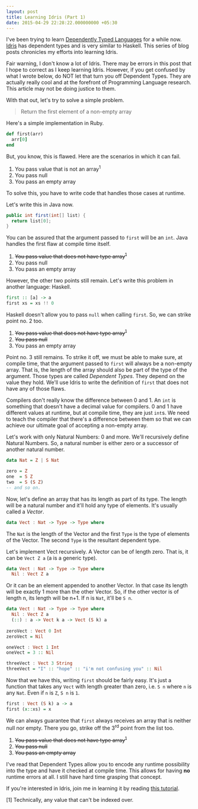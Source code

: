```yaml
---
layout: post
title: Learning Idris (Part 1)
date: 2015-04-29 22:28:22.000000000 +05:30
---
```

I've been trying to learn [Dependently Typed Languages](http://en.wikipedia.org/wiki/Dependent_type) for a while now. [Idris](http://idris-lang.org/) has dependent types and is very similar to Haskell. This series of blog posts chronicles my efforts into learning Idris.

Fair warning, I don't know a lot of Idris. There may be errors in this post that I hope to correct as I keep learning Idris. However, if you get confused by what I wrote below, do NOT let that turn you off Dependent Types. They are actually really cool and at the forefront of Programming Language research. This article may not be doing justice to them.

With that out, let's try to solve a simple problem.

> Return the first element of a non-empty array

Here's a simple implementation in Ruby.

```ruby
def first(arr)
  arr[0]
end
```

But, you know, this is flawed. Here are the scenarios in which it can fail.
1. You pass value that is not an array<sup>1</sup>
2. You pass null
3. You pass an empty array

To solve this, you have to write code that handles those cases at runtime.

Let's write this in Java now.

```java
public int first(int[] list) {
  return list[0];
}
```

You can be assured that the argument passed to `first` will be an `int`. Java handles the first flaw at compile time itself.
1. ~~You pass value that does not have type array<sup>1</sup>~~
2. You pass null
3. You pass an empty array

However, the other two points still remain. Let's write this problem in another language: Haskell.

```haskell
first :: [a] -> a
first xs = xs !! 0
```

Haskell doesn't allow you to pass `null` when calling `first`. So, we can strike point no. 2 too.

1. ~~You pass value that does not have type array<sup>1</sup>~~
2. ~~You pass null~~
3. You pass an empty array

Point no. 3 still remains. To strike it off, we must be able to make sure, at compile time, that the argument passed to `first` will always be a non-empty array. That is, the length of the array should also be part of the type of the argument. Those types are called *Dependent Types*. They depend on the value they hold. We'll use Idris to write the definition of `first` that does not have any of those flaws.

Compilers don't really know the difference between 0 and 1. An `int` is something that doesn't have a decimal value for compilers. 0 and 1 have different values at runtime, but at compile time, they are just `int`s. We need to teach the compiler that there's a difference between them so that we can achieve our ultimate goal of accepting a non-empty array.

Let's work with only Natural Numbers: 0 and more. We'll recursively define Natural Numbers. So, a natural number is either zero or a successor of another natural number.

```haskell
data Nat = Z | S Nat

zero = Z
one  = S Z
two  = S (S Z)
-- and so on.
```

Now, let's define an array that has its length as part of its type. The length will be a natural number and it'll hold any type of elements. It's usually called a *Vector*.

```haskell
data Vect : Nat -> Type -> Type where
```

The `Nat` is the length of the Vector and the first `Type` is the type of elements of the Vector. The second `Type` is the resultant dependent type.

Let's implement Vect recursively. A Vector can be of length zero. That is, it can be `Vect Z a` (a is a generic type).

```haskell
data Vect : Nat -> Type -> Type where
  Nil : Vect Z a
```

Or it can be an element appended to another Vector. In that case its length will be exactly 1 more than the other Vector. So, if the other vector is of length n, its length will be n+1. If n is `Nat`, it'll be `S n`.

```haskell
data Vect : Nat -> Type -> Type where
  Nil : Vect Z a
  (::) : a -> Vect k a -> Vect (S k) a
  
zeroVect : Vect 0 Int
zeroVect = Nil

oneVect : Vect 1 Int
oneVect = 3 :: Nil

threeVect : Vect 3 String
threeVect = "I" :: "hope" :: "i'm not confusing you" :: Nil
```

Now that we have this, writing `first` should be fairly easy. It's just a function that takes any `Vect` with length greater than zero, i.e. `S n` where `n` is any `Nat`. Even if `n` is `Z`, `S n` is `1`.

```haskell
first : Vect (S k) a -> a
first (x::xs) = x
```

We can always guarantee that `first` always receives an array that is neither null nor empty. There you go, strike off the 3<sup>rd</sup> point from the list too.
1. ~~You pass value that does not have type array<sup>1</sup>~~
2. ~~You pass null~~
3. ~~You pass an empty array~~

I've read that Dependent Types allow you to encode any runtime possibility into the type and have it checked at compile time. This allows for having **no** runtime errors at all. I still have hard time grasping that concept.

If you're interested in Idris, join me in learning it by reading [this tutorial](http://docs.idris-lang.org/en/latest/tutorial/introduction.html).

[1] Technically, any value that can't be indexed over.
